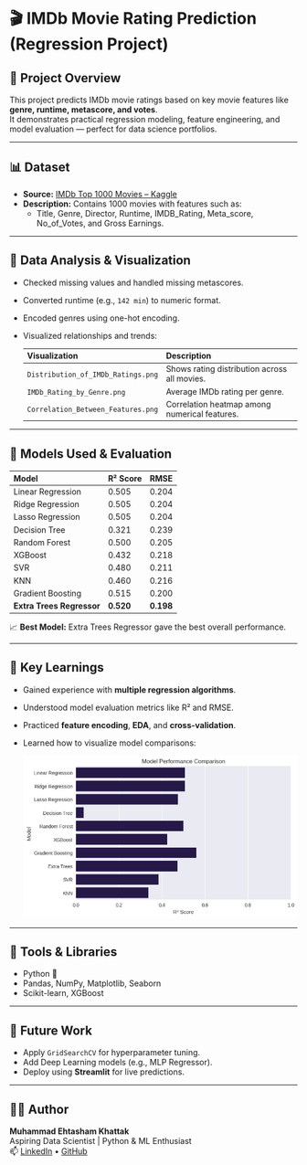 # 🎬 IMDb Movie Rating Prediction (Regression Project)

## 📘 Project Overview
This project predicts IMDb movie ratings based on key movie features like **genre, runtime, metascore, and votes**.  
It demonstrates practical regression modeling, feature engineering, and model evaluation — perfect for data science portfolios.

---

## 📊 Dataset
- **Source:** [IMDb Top 1000 Movies – Kaggle](https://www.kaggle.com/datasets/bansodesandeep/imdb-top-1000-movies/data)
- **Description:** Contains 1000 movies with features such as:
  - Title, Genre, Director, Runtime, IMDB_Rating, Meta_score, No_of_Votes, and Gross Earnings.

---

## 🧩 Data Analysis & Visualization
- Checked missing values and handled missing metascores.
- Converted runtime (e.g., `142 min`) to numeric format.
- Encoded genres using one-hot encoding.
- Visualized relationships and trends:
  
  | Visualization | Description |
  |---------------|-------------|
  | `Distribution_of_IMDb_Ratings.png` | Shows rating distribution across all movies. |
  | `IMDb_Rating_by_Genre.png` | Average IMDb rating per genre. |
  | `Correlation_Between_Features.png` | Correlation heatmap among numerical features. |

---

## 🤖 Models Used & Evaluation

| Model | R² Score | RMSE |
|:------|:----------|:------|
| Linear Regression | 0.505 | 0.204 |
| Ridge Regression | 0.505 | 0.204 |
| Lasso Regression | 0.505 | 0.204 |
| Decision Tree | 0.321 | 0.239 |
| Random Forest | 0.500 | 0.205 |
| XGBoost | 0.432 | 0.218 |
| SVR | 0.480 | 0.211 |
| KNN | 0.460 | 0.216 |
| Gradient Boosting | 0.515 | 0.200 |
| **Extra Trees Regressor** | **0.520** | **0.198** |

📈 **Best Model:** Extra Trees Regressor gave the best overall performance.

---

## 🧠 Key Learnings
- Gained experience with **multiple regression algorithms**.
- Understood model evaluation metrics like R² and RMSE.
- Practiced **feature encoding**, **EDA**, and **cross-validation**.
- Learned how to visualize model comparisons:
  
  ![Model Performance Comparison](Model_Performance_Comparison_2.png)

---

## 🧰 Tools & Libraries
- Python 🐍
- Pandas, NumPy, Matplotlib, Seaborn
- Scikit-learn, XGBoost

---

## 🚀 Future Work
- Apply `GridSearchCV` for hyperparameter tuning.
- Add Deep Learning models (e.g., MLP Regressor).
- Deploy using **Streamlit** for live predictions.

---

## 👨‍💻 Author
**Muhammad Ehtasham Khattak**  
Aspiring Data Scientist | Python & ML Enthusiast  
📫 [LinkedIn](#) • [GitHub](#)


